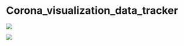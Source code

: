 # Corona_visualization_data_tracker

![](https://pbs.twimg.com/media/FbQE33HX0AAmpsS?format=jpg&name=large)

![](https://pbs.twimg.com/media/FbPNnkFXoAIod0j?format=png&name=360x360)
